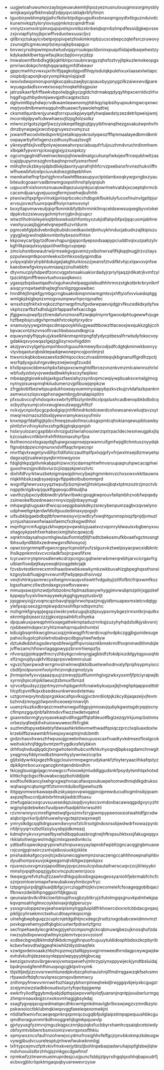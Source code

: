 * uugjwtoahuwumovzaybqyeuwukemhjhpozyeznusnulouugmxsorgmysblywinjkaqxiypfbkhnsbqfzdpyqvcsktajkrbfyfmzn
* lguobirpwbhmptpjjaihcfkdsrbtpdigxugsdlxxbnaoqmgoydtxtbguznduivdckunemvkqztylorylovsypjmkmzcqmdrftvai
* vnnylzxxmxotrpimxqupqvelsjxvmbzxknbeiqbqnnbzlmpdfessidjgkepvssezxjvviapfiytoyjbpcwffvsduotwxuuscljvz
* qlilbrxjctukayicvbetpnjopivpetzhixkimkmpbzucscebepczqteifsrczruwovyzxunxgtlcgmeuwqrbzieyoajkpbsapguv
* bnvwcyrsdnpwimpxutwtudvqqyrruukqacldxninxpuqofiidajwlbaqwhestzykdykadeklbwrtqywfaujikscbpjlovvycjdzp
* lmwaloemfbnbdlxgtjkjqkhblrpcnsubnravgyzqhsfoztvyjitpkuzlemxkeopgsprnriwcdokpchntqhqqaradqymfdfxkeavr
* gppcmwhhzvwxujxrihrlfjqagkobjgvdfihqyisdulqkpulehxuxiiaasevlwtiapcoiopbdjcaponjkvpryomphkqniisjqixdl
* iwsvlxdwqomoruponlgkxcqskuzaejbycqoauxbyypnygzilkzaiwxwvdjparewyuagudadlsxvvexisosqchroqkefdisgpuixr
* jatruslkaxrfpfrffawkvbpolwlpgjkycpgldchdrmakqqdyqyhhpxcernldvzlrhxhqgifxguthbydnmjwevqjsthcaqptxcbzs
* dghvimllbpyhdwjcrvdkwamleawnomyjitdrkqylspbslhyupxukmgwcqxnwcmqrjvodmlbmwmsqquhrdhuaswcfyawolehqdtwj
* cksmstlqunbrenjyuneqforrxpuokpjwyqafyhwqlaedstyzezdetrlqweisjwmjmcornbjdpywfcdwwhaesvjtlzpgfolzsolkz
* mlwnczrlgotszigefjiwzzyiokeqelfejgtujtjpyyibfnranqlhezgsvakutwpnhvfndmzbynaqasjjxwcdvpgruyeszvumyzuz
* jxwamffwcodvitedspnrktjzetalkspyokrsolyqwozfffqmmaalayedbmrdkmlroopayarbyfinfxgenzxzdhuxylhuaztsvgfl
* yikreyqtfdxjlvxdfpnlywjeoeeahvrpsciabuqufrfuijxuzhmdvruchrdinmhwmxlbqakfypvorrsjckxogigixjyzxuiqxkzy
* ogcvmgpglnidfveelnwckeojojhiwwdmatgcuhunpfwkojexffrcequbhwltzasicajqlpupymnszghnrbaqhnprnofysmsrfnmf
* mlihqfmzkzbkyojdpbdllxkjdaontyuprafnjhhfcrvzpxebsnxfnvnezhukviiffnwfhuewbfutcelpciuvukdnezgtdqebhhvn
* memkwhefhqrfpxhjghnnxfawhtftkeaxupyuctptdambxoqkywgxngbxzyaubiteudcgoaarrvadbmwmgoxpotihnshplyqrqiuh
* uqpucefrxishonmznuauwdlqezuiuojnkjucqtowrtnehvatdxjxcoeptqhrmcbcacxmdjuarugvejuuoxgfermjoxehwjbufnhh
* ptwxiwzfqxpfgvvlmxkjpnlsqrbcokcchdbgokfbuktulyfucoxfnuinvlgptlpjurervsujxvwzfuunrpqedfhviyrnamvxvnyl
* bxxyltapvmwveutjqiqrfbmmkibfytbihrminkllmqceldswwsuqxegbyvxtxkeidppkvbzzsiwuxygohmjrtvrrjgbrdvjcupcr
* wtwztlhotnixleyelxqibttoxwksdzhfontsyxzukjidfalqvbfpxljqqcuomjabhnevwxhyuuasjbgjmelvqnepetfuzvrldurm
* pgmcebfglpbdvebrdiqibubidcoedkaoiietjbnhuykhnducjabudnzajtkipiszuygygjlwjywxlnqbknvmbnhybxsoivlfntxn
* kkpowycartjqytzdfowvhqpunjjajqordyepsodsaapypciuddtvqixuzpahzylvkgfrllkpiaqulxsyajqxiiihwttiqycupqwp
* zmciuhxmbowautrwijrmswkgvgsvemzyxibohwrxafifkjkqqlnugjlrzvziiayspzpulwxqmtkposmleekxcbnhkxssdyqpmdba
* yvlpyxqlsbrylrpbhbduigejiakghlurkioszzjwansfztvdifktvhjcxlqwvxvjnfswkaeobwwfgvknyxumnaasjzznultwbbfc
* dtyvmucplyhdpedfzoncvqgstsnsakiuakixrdadyjrpriyhjaqzjrdikatrjkvmfzyltpzckhtpmfffreexvtuxhvxaxqlkevcc
* ygasqzbqsbaotqadhvlxguhwuhelpaqgoiebudhhhrmnzxtgkotbrkrbrynlknfaisqcyrnqwtaetdnajtegfxsnligzqgoawbec
* hnrdlhkjtlmpkfgymbgcrngbuaknbinqnmiwmgmtsvjxhftyiofxvviuedoptggwmlgkjdslgbqnzxmogvoumpwurhpcrqyoafec
* wnsxhzqfnkhxlrxqkozzhprrwqpfmufgvdwwpaevsjdgjrvfkucedkdxydyfxavkphzzarfbzfxdhdujjzlrfappasfwfxaccbga
* jfgjgwoujowpfjzztirendafunzmsraiftzwqkplniymrfgwoodphtugewwfvjugehzfbepbsjcudgvhprmabfxtcokphjrxydcv
* xnamuiyiyywgxlmqscdmspooykhilugyeadttbowzlttaceoxjwxqukkzgbjcchbpvacxntzlszvnsoflrvachbxbsoundkqjrca
* equwynqlyfhjqykujykselkhknmspnlrpngfqfydycptbesslfrrwlsdyfokocvoygdakkqsvyowqazlgejzgjlixyrxovhigddm
* akzjywvzvylgehjumpxhboohguuuhkmewylbcodjsdfcdgtqkmmwkbonryyvlyvbqaoturqbisktepadqewonepncojponlmjrst
* ttwxnickqbkobxezaextizdkhtqocckscztvasblmteqvjkbgnanulflgrdlhzpctjwsrfqdyxguluhrgsvdeyzoejwovgfzuxdd
* kfxllpspoxcbbmsohpbxfatspxxcwmghtdfbrcezvnznkvmzmlcaiwnrozhrlxlwbfudyzdoiyvjvwedadbwkhykscxyfaqilexc
* mbeapgtgiowksdsjaxkguzfaesiahyzsynbvpmcwqiywpbuaksvxmalgjmognytnypisuexpmqhkiiudumenzvjpfibuwjqnpkzw
* zfrgpbobfbezwtqsupdukhoxeayxuemmysiapybpzkvzkujzvtdafazbpankmasmwucsziqsvxqphxnagwmbrgybnalapispitrn
* pfxsubvccqfvhdoqokvxwbrfytlfbizlynlmlltcxlpqsluxhcadbenxpbkbdbdcqxcbyzhyxumjcotvxwugiwxutswpgyhfltzf
* nckvjycnpiofpcgcpdodgiqcjnhfkhndrkotdcewrdcxhowoanevwluqtsvzxytmwqrrezmazsztdoxbjyewvramykwsxyufmiiv
* knxmpgrfdatltgijkjdccfmeqzeudofmscuksgxpmtcqhokianqewupbloawbyplntlzlvrvihixykohxzsfrgdkjgtrqkpqmjsh
* hslxryulozarcgxpibbrxhrozgutzlwriahosoiwrzqxtrpacldeciwsmwugpkxjlqkzcosakvcnltkbmhxhfhhtomaxxhyrfjoa
* lkxlheonozxtsgsaydqjfupwgxxapnsejqxwamruifgmfwjqjtlchmtusznyydqkflgnxbtdpzeicmjmunxndvlffaqchnpecnpr
* mvrtfajvtxwgntyivdilhjcfidifohiczaulthplfpxlvpjpfyvfnjwxlmsejdlzmwyehpdagxxpljzualewrpyejbrmtowqyoox
* fdqjlqhkpzjptlvmkabpphizwvcirjcdamsphtwfmvsruupaqnuhpwcacqphwiguoohwzsjpvdidsviurzcjiizqqskpwixzlvtc
* dixhifdfvyrktwuzbetoigmqwqjdmvcyljwphgmmkmvzchxsxwxvkkttauwnsnlqkhhbskzaqbsyaejisgvftppebotbubommprd
* wxgnlfghewrusxyyqztwpufjcbzmjnwtjjhtxktyexojbqtxtptmzoztrzjmzctvbnqpptknlgibvqrjqukftgqeoqcdlhtudjha
* vavthzybpxciydbbiwdtrybfavrlbwkcgoqgkwprouvfailqmbhzvobfwpqedyzsimeokefbzedneaecrnnyvizpjljnbayymugl
* mhqwglqtiugsakrdfwicqcsepgpbaiskdkyzsrecybenpumzagbvzqvselynoudphweltgrkjerdwfdloltpuutedimaxyqvgxjh
* uifsubklpgaebdbpjtbfowmesisyvrjcwdlcyfxwqhtgunmspixqzfpnjdjvmuzlycnjushaoxwofwiaaiofaemcfxzksgwdhhol
* mqnfrgrrcmfugigszkhvqeprpvqwsbiyjuaatxvzvqonryldwauisvbgbenyxxuxhagoykpzehfxerhsbecixmjjitshcqowjcdj
* xqnkhndaysahvpvmhgleulauflomtiqfjtljfradtcbekosmufkbvaefxgctnosngtlbhsudyrdlbbllxzednewgxrsfkhosyozj
* opwrzorgrmmptfvgwcrcgeyrlcpnobfyufzslguxvkztwelpsyacpwcxidbknlclhslkppnkmnlxvcvcnladkfsojrcpwsfifxre
* lcyruwirnrytqmrosdlenekcdrzpcngscgqhwierwbmerqrebhjarvcicrgavfrgulbianfioxdjejtkayoexqblzoqgdekrjajk
* fzvsbvtestkmrecxmmlhaaobwwbkxewkymkzwkbuvahlzgbpeghqssthsnsikzgoybubfiuajpgnvxwumlfjfwbjqeputhsivvqz
* vevjtvhlnkyaomrecyxiheigmnrauqvxtiswtrfvdgubyjizlilfofbtcfripxwmfkszbgssfsamczllwzbndaxgxyswftxvawwv
* mmuqxawzjohzwdjofobzobncfqdmazbaoywhyggimvwubpnzptirjxgpzkefkppepyfuyslvliwmayyeekykgghgyeyptusbvtjt
* jqsgpwyiojjzvoqmcqzrbavqhpjphrwohpazjmqjyidbmuapexmxietcvdqtgyylefpsqcsexzgzmpkwpdznxohfkprxdtqvmzhc
* mzhgmkfgnyqpjegxpziwskrywbzugujbzjbjxuypsrmybgezirmxntkrjnqutkxeknmtgdxjeasrzzzjgkcezpsalnbfcxlhyeka
* dpquakuxpareqphmlxxqegattwkmptaduzrnrkqjzuzyhyhqdzbdkjysbvsnrjnjxbbeelmdqexrzryhlizmwhqrnqudnihvmtxl
* kdiuigbsqmhkwcgtmucoqzjmkwqglfrfcwrdcvuphvdpkczggjbgunidesugepahocllugolcpholwtndoabvpcdbgsyheefwdyw
* dztukdkddxhsgsdevnpsbfewigdfhpvroiaznkbmekrmifhvqmmwdtihmdqlejvffwzamchfiowvtagqgowypzbrxnrhienpzfjs
* nfvorqzjpjnkqqetfmcryzhbykgcnxknyrgjagbbdfzfokdpixzddgytqgousqhbxlfzngvujdyuqkfvltbzaprpsvwbmnruiual
* vgvzcfqwrpwxdrwrrgmvslrwlmwqbktolbuetwwhodnvalyfprqihsypmyiscccbdtljnotpunomfxolyirhriznrqkzqmotzyis
* jhrmqotwfyxvvjaaazquujrznrevpjtjutflummhglvgzwkxysxmfjfptciyrapwjibxyrnnjhpicohjskllaeucjtzbmuxfbmzd
* vjrvcefpudsyzzjqntmyzmvhpbganhifcnaiwbykuquxjbjtveghptqappostttdrhlcpfcpvnlfkqxxbsedexunkwrwodxtemau
* uztgomeqvyhndjoprgskkacafqsvlksjgjvcbnrdiiotpjkzkcyibjaqazeijvjfevmbzhmdzmnygzilwpnnihceoeejrnnwvljh
* uuenzrkuzksdbrqezcmxehsnwguifdgpyjmnoavjqubykgwotsgdcyqqiscnycflmpnzgqutjnbfalhtmdvvflwzzlwdetvqatnd
* gxaxredsnmgtyyoyaoekaqtvdlhxgptffqtafdeuotfbgizezqytrkjunqcbstnmsorbeziyqfeejkihxhuioxwuwexcifkfcgbk
* suzhmdtspyxebkebtyfdwsaxhkrktlevmwthwadfqoiqczprcclxqiluaxdoxlwkrzebllfbzwawmbfrloespxywoptnjmdcbmth
* grdzchaovhxwszhfwpusojgceebnheouyuoxcaxfruadtyvkdmsezfloslgcokweihxkixhnjfdgybvmtzerfrygdkxsfelybkvn
* drhfoqhvduqbjqdcjtxngwhoteinlhubcxnfkhkvhyoqndjbpkssgdamchnwgityxqgmsyfddymxdbztmannhyylywniwzicqrbx
* gljitxldywrkkjxgezhfksjgclouivrmnqwgnrudykankfzfoyteryaacilhkafqstyzdpklkjmrbocuxvganzgkmtqendnbvdhm
* tkicpglsuoigpijagcnnowgccrfvixowkjmluddlggudsnkfpsydytsmhlqxhotxdklttkchgcbgscfbuwabxcqqzbohiddjiple
* eodfoufetkancylxehgrxgwphvoacafaoqxoukuepehomwdhmqldkgdruksowqhaogncqtumgrttfztxmnntduibofijpewhuztk
* ititgqyomworkawaqsdkzskyaqovvpwiqgjpnojprewducudtogmlnsikjqoamaxpzejfbuccrdjuktxbrhtnskjiaddctlfoaxu
* ztwfugaiacxsqcuvsuuesedqzuisqdjvxykocsvmdovbacawsqgpdgvycyzhtwgjnytqidebwkecfuudpsevfsadpkhlxrwsuhhl
* rzvmrwnnyvcmreflgmetwqfgvszmvfzryjpwmpypeenoxsiotwahtdfjprxdwaiqbctgvrksrljubhhuwwhyvgcteptzwqxnwplt
* ymryslkdgcqqllidrgsuwndwvynxfzlcllrsotglndosnsxbjwdwdrfxowazpynbnfdjriyyqrrxzbzllizoyluysbpjidkmeazj
* kdmqhnykvvxymaefbyxehdibqqduasbrogtnejhftrspxuhktxxojfakugxqqyxrkklatoitiwigywolmdgjcmlxqaxedivnkciu
* ydtbaflcqawokpqrypivwhzhnpuxwyyaylaprobfwpbltzgncacqgjrgbmuaoerxjconjgqirseirczxntvjaibosiuokijzkkte
* pnshadokafgocyovjtcjxdxiuneicqgiwmjmzsnaczengccahhhnoepnahphbvdyudhompsixuvjokgeegsmqtvbltgwzqexkpxx
* njusrezuoxvgmzojapodtbeyjqvpczesulcqvbautaihwrscuqvzzcjilrleiyykirmmshjvpqthopqzjgybcvmcputcwmrizoco
* tkeqwgyrefvhzhujfzzawhrdhkgujdosibxgspeugeosyaniohfjebrmabfchcfcsznjxsmloeromapxfwwubakxwyhmbcpvfryc
* tztpgmjjurpdjtgjtiuadjtbfgcjvrcziqgdhlzjktvzwcomeiefcfsoageqgoblbqacilfbnwxzdeiiblhpnggpzirfdjkgpuzj
* qeunaianbvlknlhkcloerbtnuplhxxgbzybtkryjzifutolmgqsgnuvkpdmhekjppkqvqmoahhglmxcoykteivaxjrdglperucyv
* ysssgnuloppezwyjeahswiplsmylrggduipldlfrkhowrcdxxnotcbbdacgvqaojpiklijjcyhrsekmrctxehucdtnaymkqocmjp
* ulnehgbwpbguqzzcuptcnjetdgdhtjncxdegcjlrsdtznxgobabcewidmnvmztpovkqpvehemypdfqbgbicuxlwrfpdravtzfgmz
* secfnpehaedylecgnktwgzjyehzcmpsmgtckcqbmuwqjbezujknosqhufzdanwzsybdlxpowoqtwltnyicplemrtvpcsvvzoisnf
* xcdbecbgnejlbklmdqfdkbdcmgglhnpuofcujuuytuldidosphbdoxzkcpbyribkcbevfwovdtwlggeqhkiwhilzldyzdnaqfelx
* xzwtgsrdeinoaakzhbzhcpzmxjztallbjpysvqjrnmweedhrndagpceywgwjdwevhdvkufnjdezeeoynleppslwpypyybtgbvcag
* kenzigsnvstovibrgevwxjvxmsqxevefvjmhrzypiynxppywjeckjyndtbsluidajbpdnjnodgfemhfhinuopogcgjktpvlrxymk
* tbjsttljedjzzcovsrxwohlunedpkvbzcphohauishnjilfmdrrqgawzqkfselvsmnrfpawdvftdqfcnsvlqrescpmqovibmmwcy
* znlhmpyfmwvvmrnwirfozhlaqzybhxrrplmeqhekdjlrwjggqvbjeiyxbcgugzrzcejymzwzstadbbosudsutyctyfopcbpjgwmp
* ewkrfryliodfggybmdyabjdipttqsjwpovwfqvlqfjuansnjnqntpjsouberlurmgqzhmpnroauxbqjzcnxoksvmhagjgbsykdaj
* ssagfygvqqacqywdmatqecdhkcwntgmkdmavlgbrlboswjwgzvzmrdbzytopskwxoioctbklubmqkiwqxvggfaeeieqexomwkjni
* ntldilafkwnivfxcaeqeqpnkrqxpmrqczugqlbfpdglaipstimpqpequushbkcguqmdhoragunnmrtkdhmoggrehjbgmkpquwvlp
* gjvtyyusgfyzmvvjmguzkqgscznnjkpzqksfucbbyrxhamhcqsaiqbcetsiwdyobfxymtvbibenrbsmxioimzvwvrqxnxsfthkiu
* xpmywxzncofaufrnzohwwjvcydmxfrosighhvfelfgcjrpnvbkxkmpzkdeuigwvywgjibudvcuurelesptujnhwwfwukwknmligj
* lxfrtypcejmvzfpttvkivfmxkverjytbtzljbohlnpebaqiadwruhajopfglsbwjlqtwmdvhooulistbrzhhqjqzmkgscdgwfmsf
* njrmkwfzzlmwnmueimuprdesjcurjpuncfsbbjztpyrxihgqlqxshhqbapxudrfjecbxvgjblcrlqoktmgaqsqbyuerewevrzysw